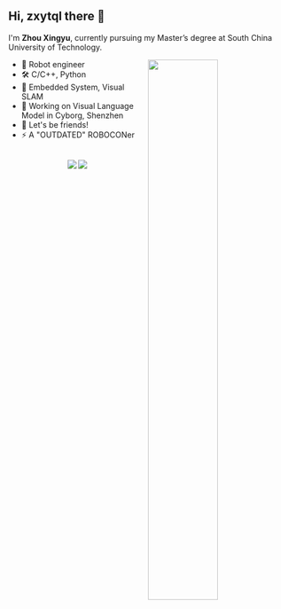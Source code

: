 ## Hi, zxytql there 👋 

I'm **Zhou Xingyu**, currently pursuing my Master’s degree at South China University of Technology.

<picture>
  <img align="right" width="50%" src="https://github-readme-stats-zxytqls-projects.vercel.app/api?username=zxytql&theme=vue&hide=contribs&show_icons=true&rank_icon=github&hide_border=true">
</picture>

- 👾 Robot engineer
- 🛠️ C/C++, Python
- 🔬 Embedded System, Visual SLAM
- 🔭 Working on Visual Language Model in Cyborg, Shenzhen
- 🤗 Let's be friends!
- ⚡  A "OUTDATED" ROBOCONer
</br>
<div align="center"> 
  <img src="https://vbr.nathanchung.dev/badge?page_id=zxytql&lcolor=fff&color=000&style=for-the-badge&logo=Github&logoColor=181717&text=Github" /> 
  <img src="https://vbr.nathanchung.dev/badge?page_id=zxytql.top&lcolor=fff&color=000&style=for-the-badge&logo=apache spark&logoColor=E25A1C&hit=false&text=zxytql.top" /> 
</div>


<!--
---
<picture>
  <img align="center" src="https://github-readme-activity-graph.vercel.app/graph?username=zxytql&theme=minimal">
</picture>
-->
